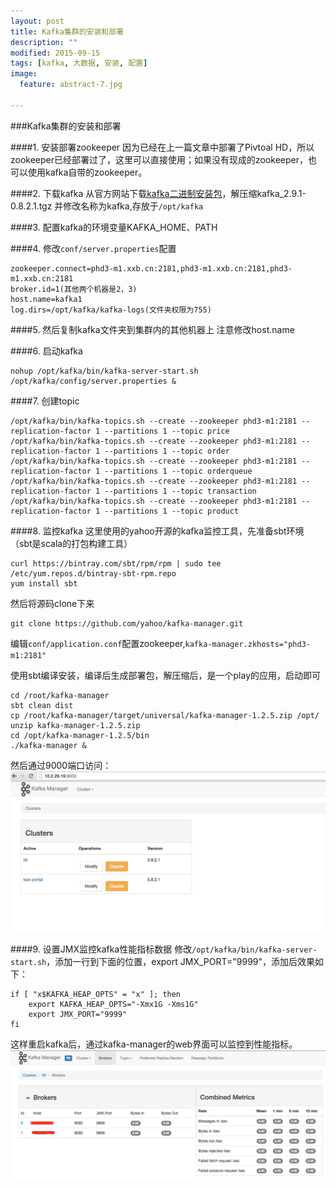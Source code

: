 ```yaml
---
layout: post
title: Kafka集群的安装和部署
description: ""
modified: 2015-09-15
tags: [kafka, 大数据, 安装, 配置]
image:
  feature: abstract-7.jpg

---
```


###Kafka集群的安装和部署

####1. 安装部署zookeeper
因为已经在上一篇文章中部署了Pivtoal HD，所以zookeeper已经部署过了，这里可以直接使用；如果没有现成的zookeeper，也可以使用kafka自带的zookeeper。

####2. 下载kafka
从官方网站下载[kafka二进制安装包](https://www.apache.org/dyn/closer.cgi?path=/kafka/0.8.2.1/kafka_2.9.1-0.8.2.1.tgz)，解压缩kafka_2.9.1-0.8.2.1.tgz 并修改名称为kafka,存放于`/opt/kafka`

####3. 配置kafka的环境变量KAFKA_HOME、PATH

####4. 修改`conf/server.properties`配置

~~~shell
zookeeper.connect=phd3-m1.xxb.cn:2181,phd3-m1.xxb.cn:2181,phd3-m1.xxb.cn:2181
broker.id=1(其他两个机器是2，3)
host.name=kafka1
log.dirs=/opt/kafka/kafka-logs(文件夹权限为755)
~~~

####5. 然后复制kafka文件夹到集群内的其他机器上
注意修改host.name

####6. 启动kafka

~~~shell
nohup /opt/kafka/bin/kafka-server-start.sh /opt/kafka/config/server.properties &
~~~

####7. 创建topic
~~~shell
/opt/kafka/bin/kafka-topics.sh --create --zookeeper phd3-m1:2181 --replication-factor 1 --partitions 1 --topic price
/opt/kafka/bin/kafka-topics.sh --create --zookeeper phd3-m1:2181 --replication-factor 1 --partitions 1 --topic order
/opt/kafka/bin/kafka-topics.sh --create --zookeeper phd3-m1:2181 --replication-factor 1 --partitions 1 --topic orderqueue
/opt/kafka/bin/kafka-topics.sh --create --zookeeper phd3-m1:2181 --replication-factor 1 --partitions 1 --topic transaction
/opt/kafka/bin/kafka-topics.sh --create --zookeeper phd3-m1:2181 --replication-factor 1 --partitions 1 --topic product
~~~

####8. 监控kafka
这里使用的yahoo开源的kafka监控工具，先准备sbt环境（sbt是scala的打包构建工具）

~~~shell
curl https://bintray.com/sbt/rpm/rpm | sudo tee /etc/yum.repos.d/bintray-sbt-rpm.repo
yum install sbt
~~~

然后将源码clone下来

~~~shell
git clone https://github.com/yahoo/kafka-manager.git
~~~

编辑`conf/application.conf`配置zookeeper,`kafka-manager.zkhosts="phd3-m1:2181"`

使用sbt编译安装，编译后生成部署包，解压缩后，是一个play的应用，启动即可

~~~shell
cd /root/kafka-manager
sbt clean dist
cp /root/kafka-manager/target/universal/kafka-manager-1.2.5.zip /opt/
unzip kafka-manager-1.2.5.zip
cd /opt/kafka-manager-1.2.5/bin
./kafka-manager &
~~~
然后通过9000端口访问：
![kafka-manager界面](/images/kafka-manager.png)

####9. 设置JMX监控kafka性能指标数据
修改`/opt/kafka/bin/kafka-server-start.sh`，添加一行到下面的位置，export JMX_PORT="9999"，添加后效果如下：

~~~shell
if [ "x$KAFKA_HEAP_OPTS" = "x" ]; then
    export KAFKA_HEAP_OPTS="-Xmx1G -Xms1G"
    export JMX_PORT="9999"
fi
~~~

这样重启kafka后，通过kafka-manager的web界面可以监控到性能指标。
![监控jmx](/images/kafka-jmx.png)



